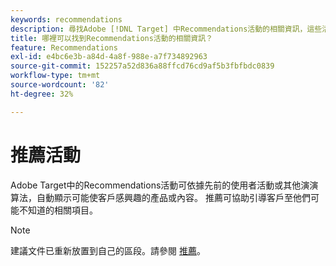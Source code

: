 ```yaml
---
keywords: recommendations
description: 尋找Adobe [!DNL Target] 中Recommendations活動的相關資訊，這些活動會根據先前的使用者行為，自動顯示可能吸引客戶的產品或內容。
title: 哪裡可以找到Recommendations活動的相關資訊？
feature: Recommendations
exl-id: e4bc6e3b-a84d-4a8f-988e-a7f734892963
source-git-commit: 152257a52d836a88ffcd76cd9af5b3fbfbdc0839
workflow-type: tm+mt
source-wordcount: '82'
ht-degree: 32%

---
```


# 推薦活動

Adobe Target中的Recommendations活動可依據先前的使用者活動或其他演演算法，自動顯示可能使客戶感興趣的產品或內容。 推薦可協助引導客戶至他們可能不知道的相關項目。

>[!NOTE]
>
>建議文件已重新放置到自己的區段。請參閱 [推薦](/help/main/c-recommendations/recommendations.md#concept_7556C8A4543942F2A77B13A29339C0C0)。
